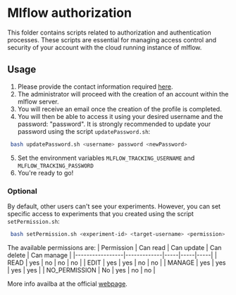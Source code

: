 # Mlflow authorization  
This folder contains scripts related to authorization and authentication processes. These scripts are essential for managing access control and security of your account with the cloud running instance of mlflow.

## Usage

1. Please provide the contact information required [here](https://docs.google.com/forms/d/e/1FAIpQLSdJRO8ZcNn1gNe3yRuWtP2j2ujQbCgA0NEdjMhlyHuInfDr_Q/viewform?usp=header).
2. The administrator will proceed with the creation of an account within the mlflow server.
3. You will receive an email once the creation of the profile is completed.
4. You will then be able to access it using your desired username and the password: "password". It is strongly recommended to update your password using the script `updatePassword.sh`:
```bash
 bash updatePassword.sh <username> password <newPassword>
```
5. Set the environment variables `MLFLOW_TRACKING_USERNAME` and `MLFLOW_TRACKING_PASSWORD`
6. You're ready to go!

### Optional
By default, other users can't see your experiments. However, you can set specific access to experiments that you created using the script `setPermission.sh`:
```bash
 bash setPermission.sh <experiment-id> <target-username> <permission>
```
The available permissions are:
| Permission | Can read | Can update | Can delete | Can manage |
|-----------------|-------------|-----|-----|-----|
| READ | yes | no | no | no |
| EDIT | yes | yes | no | no |
| MANAGE | yes | yes | yes | yes |
| NO_PERMISSION | No  | yes | no | no |

More info availba at the official [webpage](https://mlflow.org/docs/latest/auth).